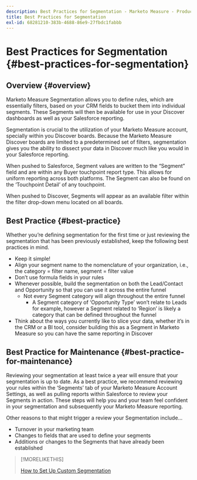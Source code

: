 ```yaml
---
description: Best Practices for Segmentation - Marketo Measure - Product Documentation
title: Best Practices for Segmentation
exl-id: 68281210-383b-4688-86e9-27fbdc1fabbb
---
```

# Best Practices for Segmentation {#best-practices-for-segmentation}

## Overview {#overview}

Marketo Measure Segmentation allows you to define rules, which are essentially filters, based on your CRM fields to bucket them into individual segments. These Segments will then be available for use in your Discover dashboards as well as your Salesforce reporting.

Segmentation is crucial to the utilization of your Marketo Measure account, specially within you Discover boards. Because the Marketo Measure Discover boards are limited to a predetermined set of filters, segmentation gives you the ability to dissect your data in Discover much like you would in your Salesforce reporting.

When pushed to Salesforce, Segment values are written to the “Segment” field and are within any Buyer touchpoint report type. This allows for uniform reporting across both platforms. The Segment can also be found on the ‘Touchpoint Detail’ of any touchpoint.

When pushed to Discover, Segments will appear as an available filter within the filter drop-down menu located on all boards.

## Best Practice {#best-practice}

Whether you’re defining segmentation for the first time or just reviewing the segmentation that has been previously established, keep the following best practices in mind.

* Keep it simple!
* Align your segment name to the nomenclature of your organization, i.e., the category = filter name, segment = filter value
* Don’t use formula fields in your rules
* Whenever possible, build the segmentation on both the Lead/Contact and Opportunity so that you can use it across the entire funnel
  * Not every Segment category will align throughout the entire funnel
    * A Segment category of ‘Opportunity Type’ won’t relate to Leads for example, however a Segment related to ‘Region’ is likely a category that can be defined throughout the funnel
* Think about the ways you currently like to slice your data, whether it’s in the CRM or a BI tool, consider building this as a Segment in Marketo Measure so you can have the same reporting in Discover

## Best Practice for Maintenance {#best-practice-for-maintenance}

Reviewing your segmentation at least twice a year will ensure that your segmentation is up to date. As a best practice, we recommend reviewing your rules within the ‘Segments’ tab of your Marketo Measure Account Settings, as well as pulling reports within Salesforce to review your Segments in action. These steps will help you and your team feel confident in your segmentation and subsequently your Marketo Measure reporting.

Other reasons to that might trigger a review your Segmentation include...

* Turnover in your marketing team
* Changes to fields that are used to define your segments
* Additions or changes to the Segments that have already been established

>[!MORELIKETHIS]
>
>[How to Set Up Custom Segmentation](/help/advanced-marketo-measure-features/segmentation/custom-segmentation.md)
